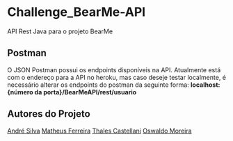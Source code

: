# Challenge_BearMe-API
API Rest Java para o projeto BearMe

## Postman

O JSON Postman possui os endpoints disponíveis na API. Atualmente está com o endereço para a API no heroku, mas caso deseje testar localmente, é necessário alterar os endpoints do postman da seguinte forma:
**localhost:{número da porta}/BearMeAPI/rest/usuario**

## Autores do Projeto

[André Silva](https://github.com/AndreHBSilva)
[Matheus Ferreira](https://github.com/96matt)
[Thales Castellani](https://github.com/thalesCastellani)
[Oswaldo Moreira](https://github.com/ozMoreira)